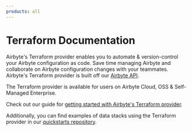```yaml
---
products: all
---
```


# Terraform Documentation

Airbyte's Terraform provider enables you to automate & version-control your Airbyte configuration as
code. Save time managing Airbyte and collaborate on Airbyte configuration changes with your
teammates. Airbyte's Terraform provider is built off our [Airbyte API](https://api.airbyte.com).

The Terraform provider is available for users on Airbyte Cloud, OSS & Self-Managed Enterprise.

Check out our guide for
[getting started with Airbyte's Terraform provider](https://reference.airbyte.com/reference/using-the-terraform-provider).

Additionally, you can find examples of data stacks using the Terraform provider in our
[quickstarts repository](https://github.com/airbytehq/quickstarts).
